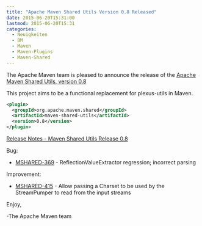 ```yaml
---
title: "Apache Maven Shared Utils Version 0.8 Released"
date: 2015-06-20T15:31:00
lastmod: 2015-06-20T15:31
categories:
  - Neuigkeiten
  - BM
  - Maven
  - Maven-Plugins
  - Maven-Shared
---
```

The Apache Maven team is pleased to announce the release of the 
[Apache Maven Shared Utils, version 0.8](http://maven.apache.org/shared/maven-shared-utils/)

This project aims to be a functional replacement for plexus-utils in Maven.


```xml
<plugin>
  <groupId>org.apache.maven.shared</groupId>
  <artifactId>maven-shared-utils</artifactId>
  <version>0.8</version>
</plugin>
```

<!-- more -->

[Release Notes - Maven Shared Utils Release 0.8](https://issues.apache.org/jira/secure/ReleaseNote.jspa?projectId=12317922&version=12331409)

Bug:

 * [MSHARED-369](https://issues.apache.org/jira/browse/MSHARED-369) - ReflectionValueExtractor regression; incorrect parsing

Improvement:

* [MSHARED-415](https://issues.apache.org/jira/browse/MSHARED-415) - Allow passing a Charset to be used by the StreamPumper to read from the input streams

Enjoy,

-The Apache Maven team 
